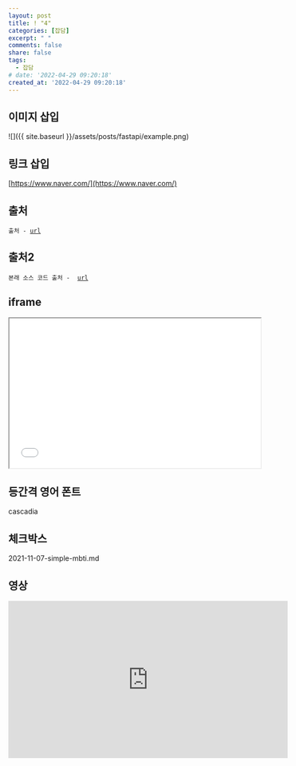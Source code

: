 ```yaml
---
layout: post
title: ! "4"
categories: [잡담]
excerpt: " "
comments: false
share: false
tags:
  - 잡담
# date: '2022-04-29 09:20:18'
created_at: '2022-04-29 09:20:18'
---
```


## 이미지 삽입
![]({{ site.baseurl }}/assets/posts/fastapi/example.png)

## 링크 삽입
[https://www.naver.com/](https://www.naver.com/)

## 출처
<p><code class="language-plaintext highlighter-rouge">출처 - <a href="url">url</a></code></p>

## 출처2
<p><code class="language-plaintext highlighter-rouge"><span style="display: inline-block;padding-right: 8px;">본래 소스 코드 출처 - </span><a href="url">url</a></code></p>

## iframe
<iframe src="/assets/posts/game/auto-rpg-battle.html" style="width: 100%;height: 300px;"></iframe>

## 등간격 영어 폰트
cascadia

## 체크박스
2021-11-07-simple-mbti.md

## 영상
<iframe width="560" height="315" src="https://www.youtube.com/embed/JldMvQMO_5U?start=866" title="YouTube video player" frameborder="0" allow="accelerometer; autoplay; clipboard-write; encrypted-media; gyroscope; picture-in-picture" allowfullscreen></iframe>